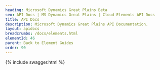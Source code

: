 ```yaml
---
heading: Microsoft Dynamics Great Plains Beta
seo: API Docs | MS Dynamics Great Plains | Cloud Elements API Docs
title: API Docs
description: Microsoft Dynamics Great Plains API Documentation.
layout: apidocs
breadcrumbs: /docs/elements.html
elementId: 46
parent: Back to Element Guides
order: 90
---
```


{% include swagger.html %}
